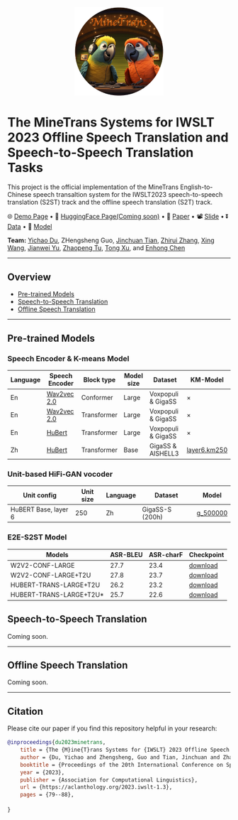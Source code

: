 <div align="center">
  <img src="https://raw.githubusercontent.com/duyichao/MINETrans-IWSLT23/main/assest/MineTrans-logo.bmp" alt="Logo" width="200">
</div>

# The MineTrans Systems for IWSLT 2023 Offline Speech Translation and Speech-to-Speech Translation Tasks

This project is the official implementation of the MineTrans English-to-Chinese speech transaltion system for the IWSLT2023 speech-to-speech translation (S2ST) track and the offline speech translation (S2T) track.

<p align="left">
  🌐 <a href="https://duyichao.github.io/MINETrans-IWSLT23/demo/index.html" target="_blank">Demo Page</a> • 🤗 <a href="" target="_blank">HuggingFace Page(Coming soon)</a> • 📃 <a href="https://aclanthology.org/2023.iwslt-1.3" target="_blank">Paper</a> • 📽️ <a href="https://drive.google.com/file/d/1F-IFVHkzPQk0Q1jCQiCBql6fTrWq8gfH/view" target="_blank">Slide</a> •  ⏬ <a href="https://github.com/duyichao/MINETrans-IWSLT23/blob/main/README.md" target="_blank">Data</a> • 🤖 <a href="https://github.com/duyichao/MINETrans-IWSLT23/blob/main/README.md#pre-trained-models" target="_blank">Model</a> 
   <!-- • 📹 <a href="" target="_blank">Video</a>  -->
</p>

**Team:** [Yichao Du](https://github.com/duyichao), ZHengsheng Guo, [Jinchuan Tian](https://scholar.google.com/citations?user=KE5I4R0AAAAJ), [Zhirui
Zhang](https://zrustc.github.io/), [Xing Wang](http://www.xingwang4nlp.com/), [Jianwei Yu](https://scholar.google.com/citations?user=fY1IJ4wAAAAJ&hl=en), [Zhaopeng Tu](http://www.zptu.net/), [Tong Xu](http://staff.ustc.edu.cn/~tongxu/), and [Enhong Chen](https://scholar.google.com/citations?user=Q9h02J0AAAAJ&hl)

<hr>

## Overview
- [Pre-trained Models](#pre-trained-models)
- [Speech-to-Speech Translation](#speech-to-speech-translation)
- [Offline Speech Translation](#offline-speech-translation)

<hr>

## Pre-trained Models

### Speech Encoder & K-means Model

Language | Speech Encoder | Block type | Model size | Dataset  | KM-Model |
--- | --- | --- | --- | --- | --- |
En | [Wav2vec 2.0]() | Conformer   | Large | Voxpopuli & GigaSS | × |
En | [Wav2vec 2.0]() | Transformer | Large | Voxpopuli & GigaSS | × |
En | [HuBert]()      | Transformer | Large | Voxpopuli & GigaSS | × |
Zh | [HuBert]()      | Transformer | Base  | GigaSS & AISHELL3  | [layer6.km250]() |

### Unit-based HiFi-GAN vocoder
Unit config | Unit size | Language | Dataset | Model
|---|---|---|---|---
HuBERT Base, layer 6 | 250 | Zh | GigaSS-S (200h) | [g_500000]()


### E2E-S2ST Model
Models | ASR-BLEU | ASR-charF | Checkpoint |
--- | --- | --- | --- | 
W2V2-CONF-LARGE         | 27.7 | 23.4 | [download]() |
W2V2-CONF-LARGE+T2U     | 27.8 | 23.7 | [download]() |
HUBERT-TRANS-LARGE+T2U  | 26.2 | 23.2 | [download]() |
HUBERT-TRANS-LARGE+T2U* | 25.7 | 22.6 | [download]() |


## Speech-to-Speech Translation
Coming soon.

<!-- ### Data Preparation

#### Target Unit Extraction
To prepare data for S2UT training, follow the steps from Direct S2ST with Discrete Units and format the data in the S2UT format. Note that we use 250 units from the sixth layer (--layer 6) of the hubert model linked above instead.

### Inference
```

``` -->

<hr>

## Offline Speech Translation

Coming soon.

<hr>

## Citation
Please cite our paper if you find this repository helpful in your research:
```bibtex
@inproceedings{du2023minetrans,
    title = {The {M}ine{T}rans Systems for {IWSLT} 2023 Offline Speech Translation and Speech-to-Speech Translation Tasks},
    author = {Du, Yichao and Zhengsheng, Guo and Tian, Jinchuan and Zhang, Zhirui and Wang, Xing and Yu, Jianwei and Tu, Zhaopeng  and Xu, Tong  and Chen, Enhong},
    booktitle = {Proceedings of the 20th International Conference on Spoken Language Translation (IWSLT 2023)},
    year = {2023},
    publisher = {Association for Computational Linguistics},
    url = {https://aclanthology.org/2023.iwslt-1.3},
    pages = {79--88},

}
```